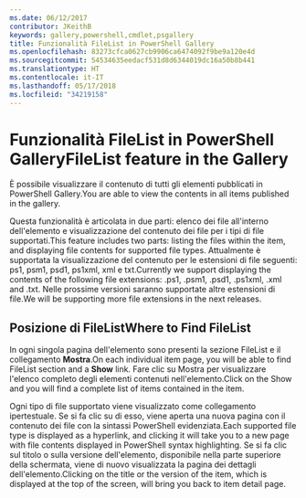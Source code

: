 ```yaml
---
ms.date: 06/12/2017
contributor: JKeithB
keywords: gallery,powershell,cmdlet,psgallery
title: Funzionalità FileList in PowerShell Gallery
ms.openlocfilehash: 83273cfca0627cb9906ca6474092f9be9a120e4d
ms.sourcegitcommit: 54534635eedacf531d8d6344019dc16a50b8b441
ms.translationtype: HT
ms.contentlocale: it-IT
ms.lasthandoff: 05/17/2018
ms.locfileid: "34219158"
---
```

# <a name="filelist-feature-in-the-gallery"></a><span data-ttu-id="fbebe-103">Funzionalità FileList in PowerShell Gallery</span><span class="sxs-lookup"><span data-stu-id="fbebe-103">FileList feature in the Gallery</span></span>

<span data-ttu-id="fbebe-104">È possibile visualizzare il contenuto di tutti gli elementi pubblicati in PowerShell Gallery.</span><span class="sxs-lookup"><span data-stu-id="fbebe-104">You are able to view the contents in all items published in the gallery.</span></span>

<span data-ttu-id="fbebe-105">Questa funzionalità è articolata in due parti: elenco dei file all'interno dell'elemento e visualizzazione del contenuto dei file per i tipi di file supportati.</span><span class="sxs-lookup"><span data-stu-id="fbebe-105">This feature includes two parts: listing the files within the item, and displaying file contents for supported file types.</span></span> <span data-ttu-id="fbebe-106">Attualmente è supportata la visualizzazione del contenuto per le estensioni di file seguenti: ps1, psm1, psd1, ps1xml, xml e txt.</span><span class="sxs-lookup"><span data-stu-id="fbebe-106">Currently we support displaying the contents of the following file extensions: .ps1, .psm1, .psd1, .ps1xml, .xml and .txt.</span></span> <span data-ttu-id="fbebe-107">Nelle prossime versioni saranno supportate altre estensioni di file.</span><span class="sxs-lookup"><span data-stu-id="fbebe-107">We will be supporting more file extensions in the next releases.</span></span>

## <a name="where-to-find-filelist"></a><span data-ttu-id="fbebe-108">Posizione di FileList</span><span class="sxs-lookup"><span data-stu-id="fbebe-108">Where to Find FileList</span></span>

<span data-ttu-id="fbebe-109">In ogni singola pagina dell'elemento sono presenti la sezione FileList e il collegamento **Mostra**.</span><span class="sxs-lookup"><span data-stu-id="fbebe-109">On each individual item page, you will be able to find FileList section and a **Show** link.</span></span> <span data-ttu-id="fbebe-110">Fare clic su Mostra per visualizzare l'elenco completo degli elementi contenuti nell'elemento.</span><span class="sxs-lookup"><span data-stu-id="fbebe-110">Click on the Show and you will find a complete list of items contained in the item.</span></span>

<span data-ttu-id="fbebe-111">Ogni tipo di file supportato viene visualizzato come collegamento ipertestuale. Se si fa clic su di esso, viene aperta una nuova pagina con il contenuto dei file con la sintassi PowerShell evidenziata.</span><span class="sxs-lookup"><span data-stu-id="fbebe-111">Each supported file type is displayed as a hyperlink, and clicking it will take you to a new page with file contents displayed in PowerShell syntax highlighting.</span></span> <span data-ttu-id="fbebe-112">Se si fa clic sul titolo o sulla versione dell'elemento, disponibile nella parte superiore della schermata, viene di nuovo visualizzata la pagina dei dettagli dell'elemento.</span><span class="sxs-lookup"><span data-stu-id="fbebe-112">Clicking on the title or the version of the item, which is displayed at the top of the screen, will bring you back to item detail page.</span></span>